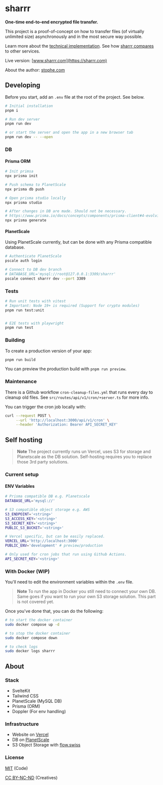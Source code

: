 # sharrr

**One-time end-to-end encrypted file transfer.**

This project is a proof-of-concept on how to transfer files (of virtually unlimited size) asynchronously and in the most secure way possible.

Learn more about the [technical implementation](https://sharrr.com/about). See how [sharrr compares](https://github.com/stophecom/sharrr-svelte/blob/main/src/routes/about/comparison.md) to other services.

Live version: [www.sharrr.com](https://sharrr.com)

About the author: [stophe.com](https://stophe.com)

## Developing

Before you start, add an `.env` file at the root of the project. See below.

```bash
# Initial installation
pnpm i

# Run dev server
pnpm run dev

# or start the server and open the app in a new browser tab
pnpm run dev -- --open
```

### DB

#### Prisma ORM

```bash
# Init primsa
npx prisma init

# Push schema to PlanetScale
npx prisma db push

# Open prisma studio locally
npx prisma studio

# After changes in DB are made. Should not be necessary.
# https://www.prisma.io/docs/concepts/components/prisma-client#4-evolving-your-application
npx prisma generate
```

#### PlanetScale

Using PlanetScale currently, but can be done with any Prisma compatible database.

```bash
# Authenticate PlanetScale
pscale auth login

# Connect to DB dev branch
# DATABASE_URL='mysql://root@127.0.0.1:3309/sharrr'
pscale connect sharrr dev --port 3309

```

### Tests

```bash
# Run unit tests with vitest
# Important: Node 19+ is required (Support for crypto modules)
pnpm run test:unit


# E2E tests with playwright
pnpm run test

```

### Building

To create a production version of your app:

```bash
pnpm run build
```

You can preview the production build with `pnpm run preview`.

### Maintenance

There is a Github workflow `cron-cleanup-files.yml` that runs every day to cleanup old files.
See `src/routes/api/v1/cron/+server.ts` for more info.

You can trigger the cron job locally with:

```bash
curl --request POST \
     --url 'http://localhost:3000/api/v1/cron' \
     --header 'Authorization: Bearer API_SECRET_KEY'

```

## Self hosting

> **Note**
> The project currently runs un Vercel, uses S3 for storage and Planetscale as the DB solution. Self-hosting requires you to replace those 3rd party solutions.

### Current setup

#### ENV Variables

```bash
# Prisma compatible DB e.g. Planetscale
DATABASE_URL='mysql://'

# S3 compatible object storage e.g. AWS
S3_ENDPOINT='<string>'
S3_ACCESS_KEY='<string>'
S3_SECRET_KEY='<string>'
PUBLIC_S3_BUCKET='<string>'

# Vercel specific, but can be easily replaced.
VERCEL_URL='http://localhost:3000'
PUBLIC_ENV='development' # preview/production

# Only used for cron jobs that run using Github Actions.
API_SECRET_KEY='<string>'
```

### With Docker (WIP)

You'll need to edit the environment variables within the `.env` file.

> **Note**
> To run the app in Docker you still need to connect your own DB. Same goes if you want to run your own S3 storage solution. This part is not covered yet.

Once you've done that, you can do the following:

```bash
# to start the docker container
sudo docker compose up -d

# to stop the docker container
sudo docker compose down

# to check logs
sudo docker logs sharrr
```

## About

### Stack

- SvelteKit
- Tailwind CSS
- PlanetScale (MySQL DB)
- Prisma (ORM)
- Doppler (For env handling)

### Infrastructure

- Website on [Vercel](https://vercel.com/)
- DB on [PlanetScale](https://planetscale.com/)
- S3 Object Storage with [flow.swiss](https://flow.swiss)

### License

[MIT](https://opensource.org/license/mit/) (Code)

[CC BY-NC-ND](https://creativecommons.org/licenses/by-nc-nd/4.0/) (Creatives)
